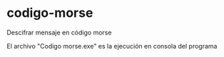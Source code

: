 # codigo-morse
Descifrar mensaje en código morse 

El archivo "Codigo morse.exe" es la ejecución en consola del programa

